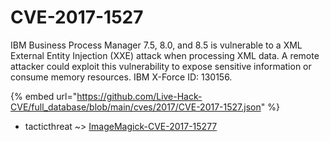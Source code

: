 # CVE-2017-1527

IBM Business Process Manager 7.5, 8.0, and 8.5 is vulnerable to a XML External Entity Injection (XXE) attack when processing XML data. A remote attacker could exploit this vulnerability to expose sensitive information or consume memory resources. IBM X-Force ID: 130156.

{% embed url="https://github.com/Live-Hack-CVE/full_database/blob/main/cves/2017/CVE-2017-1527.json" %}


* tacticthreat ~> [ImageMagick-CVE-2017-15277](https://zeste.alice-snow.ru/2017/database/cve-2017-1527/imagemagick-cve-2017-15277-tacticthreat)